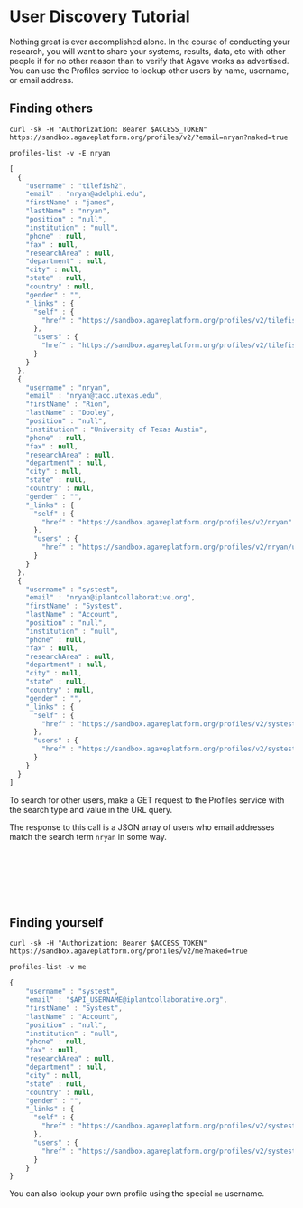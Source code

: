 # User Discovery Tutorial

Nothing great is ever accomplished alone. In the course of conducting your research, you will want to share your systems, results, data, etc with other people if for no other reason than to verify that Agave works as advertised. You can use the Profiles service to lookup other users by name, username, or email address.

## Finding others  

```shell
curl -sk -H "Authorization: Bearer $ACCESS_TOKEN" https://sandbox.agaveplatform.org/profiles/v2/?email=nryan?naked=true
```

```plaintext
profiles-list -v -E nryan
``` 
```javascript
[ 
  {
    "username" : "tilefish2",
    "email" : "nryan@adelphi.edu",
    "firstName" : "james",
    "lastName" : "nryan",
    "position" : "null",
    "institution" : "null",
    "phone" : null,
    "fax" : null,
    "researchArea" : null,
    "department" : null,
    "city" : null,
    "state" : null,
    "country" : null,
    "gender" : "",
    "_links" : {
      "self" : {
        "href" : "https://sandbox.agaveplatform.org/profiles/v2/tilefish2"
      },
      "users" : {
        "href" : "https://sandbox.agaveplatform.org/profiles/v2/tilefish2/users"
      }
    }
  }, 
  {
    "username" : "nryan",
    "email" : "nryan@tacc.utexas.edu",
    "firstName" : "Rion",
    "lastName" : "Dooley",
    "position" : "null",
    "institution" : "University of Texas Austin",
    "phone" : null,
    "fax" : null,
    "researchArea" : null,
    "department" : null,
    "city" : null,
    "state" : null,
    "country" : null,
    "gender" : "",
    "_links" : {
      "self" : {
        "href" : "https://sandbox.agaveplatform.org/profiles/v2/nryan"
      },
      "users" : {
        "href" : "https://sandbox.agaveplatform.org/profiles/v2/nryan/users"
      }
    }
  }, 
  {
    "username" : "systest",
    "email" : "nryan@iplantcollaborative.org",
    "firstName" : "Systest",
    "lastName" : "Account",
    "position" : "null",
    "institution" : "null",
    "phone" : null,
    "fax" : null,
    "researchArea" : null,
    "department" : null,
    "city" : null,
    "state" : null,
    "country" : null,
    "gender" : "",
    "_links" : {
      "self" : {
        "href" : "https://sandbox.agaveplatform.org/profiles/v2/systest"
      },
      "users" : {
        "href" : "https://sandbox.agaveplatform.org/profiles/v2/systest/users"
      }
    }
  } 
]
```

To search for other users, make a GET request to the Profiles service with the search type and value in the URL query.

The response to this call is a JSON array of users who email addresses match the search term `nryan` in some way.
<br/>
<br/>
<br/>
<br/>
<br/>
<br/>
<br/>



## Finding yourself  

```shell
curl -sk -H "Authorization: Bearer $ACCESS_TOKEN" https://sandbox.agaveplatform.org/profiles/v2/me?naked=true
```

```plaintext
profiles-list -v me
``` 

```javascript
{
    "username" : "systest",
    "email" : "$API_USERNAME@iplantcollaborative.org",
    "firstName" : "Systest",
    "lastName" : "Account",
    "position" : "null",
    "institution" : "null",
    "phone" : null,
    "fax" : null,
    "researchArea" : null,
    "department" : null,
    "city" : null,
    "state" : null,
    "country" : null,
    "gender" : "",
    "_links" : {
      "self" : {
        "href" : "https://sandbox.agaveplatform.org/profiles/v2/systest"
      },
      "users" : {
        "href" : "https://sandbox.agaveplatform.org/profiles/v2/systest/users"
      }
    }
}
```

You can also lookup your own profile using the special `me` username.
